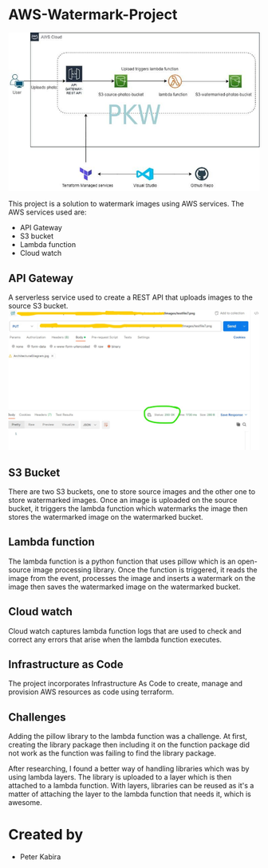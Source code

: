 # AWS-Watermark-Project
![Architecture Diagram](MarkdownFiles/ArchitecturalDiagram.jpg)

This project is a solution to watermark images using AWS services. The AWS services used are:
* API Gateway
* S3 bucket
* Lambda function
* Cloud watch

## API Gateway
A serverless service used to create a REST API that uploads images to the source S3 bucket.
![Postman sample](MarkdownFiles/postman.jpg)

## S3 Bucket
There are two S3 buckets, one to store source images and the other one to store watermarked images. Once an image is uploaded on the source bucket, it triggers the lambda function which watermarks the image then stores the watermarked image on the watermarked bucket.

## Lambda function
The lambda function is a python function that uses pillow which is an open-source image processing library. Once the function is triggered, it reads the image from the event, processes the image and inserts a watermark on the image then saves the watermarked image on the watermarked bucket.

## Cloud watch
Cloud watch captures lambda function logs that are used to check and correct any errors that arise when the lambda function executes.

## Infrastructure as Code
The project incorporates Infrastructure As Code to create, manage and provision AWS resources as code using terraform.

## Challenges
Adding the pillow library to the lambda function was a challenge. At first, creating the library package then including it on the function package did not work as the function was failing to find the library package.

After researching, I found a better way of handling libraries which was by using lambda layers. The library is uploaded to a layer which is then attached to a lambda function. With layers, libraries can be reused as it's a matter of attaching the layer to the lambda function that needs it, which is awesome.

# Created by
* Peter Kabira